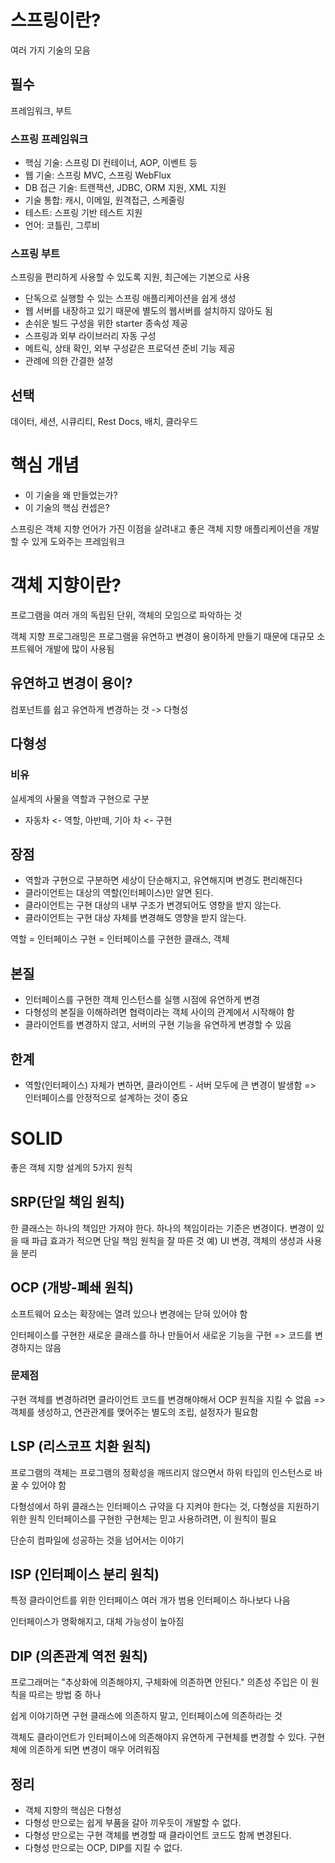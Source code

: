 # 스프링이란?

여러 가지 기술의 모음

## 필수
프레임워크, 부트

### 스프링 프레임워크
- 핵심 기술: 스프링 DI 컨테이너, AOP, 이벤트 등
- 웹 기술: 스프링 MVC, 스프링 WebFlux
- DB 접근 기술: 트랜잭션, JDBC, ORM 지원, XML 지원
- 기술 통합: 캐시, 이메일, 원격접근, 스케줄링
- 테스트: 스프링 기반 테스트 지원
- 언어: 코틀린, 그루비

### 스프링 부트
스프링을 편리하게 사용할 수 있도록 지원, 최근에는 기본으로 사용
- 단독으로 실행할 수 있는 스프링 애플리케이션을 쉽게 생성
- 웹 서버를 내장하고 있기 때문에 별도의 웹서버를 설치하지 않아도 됨
- 손쉬운 빌드 구성을 위한 starter 종속성 제공
- 스프링과 외부 라이브러리 자동 구성
- 메트릭, 상태 확인, 외부 구성같은 프로덕션 준비 기능 제공
- 관례에 의한 간결한 설정

## 선택
데이터, 세션, 시큐리티, Rest Docs, 배치, 클라우드

# 핵심 개념
- 이 기술을 왜 만들었는가?
- 이 기술의 핵심 컨셉은?

스프링은 객체 지향 언어가 가진 이점을 살려내고 좋은 객체 지향 애플리케이션을 개발할 수 있게 도와주는 프레임워크

# 객체 지향이란?
프로그램을 여러 개의 독립된 단위, 객체의 모임으로 파악하는 것

객체 지향 프로그래밍은 프로그램을 유연하고 변경이 용이하게 만들기 때문에 대규모 소프트웨어 개발에 많이 사용됨

## 유연하고 변경이 용이?
컴포넌트를 쉽고 유연하게 변경하는 것 -> 다형성

## 다형성

### 비유
실세계의 사물을 역할과 구현으로 구분
- 자동차 <- 역할, 아반떼, 기아 차 <- 구현

## 장점
- 역할과 구현으로 구분하면 세상이 단순해지고, 유연해지며 변경도 편리해진다
- 클라이언트는 대상의 역할(인터페이스)만 알면 된다.
- 클라이언트는 구현 대상의 내부 구조가 변경되어도 영향을 받지 않는다.
- 클라이언트는 구현 대상 자체를 변경해도 영향을 받지 않는다.

역할 = 인터페이스
구현 = 인터페이스를 구현한 클래스, 객체

## 본질
- 인터페이스를 구현한 객체 인스턴스를 실행 시점에 유연하게 변경
- 다형성의 본질을 이해하려면 협력이라는 객체 사이의 관계에서 시작해야 함
- 클라이언트를 변경하지 않고, 서버의 구현 기능을 유연하게 변경할 수 있음

 ## 한계
 - 역할(인터페이스) 자체가 변하면, 클라이언트 - 서버 모두에 큰 변경이 발생함 => 인터페이스를 안정적으로 설계하는 것이 중요
 
 # SOLID
 좋은 객체 지향 설계의 5가지 원칙
 
 ## SRP(단일 책임 원칙)
 한 클래스는 하나의 책임만 가져야 한다.
 하나의 책임이라는 기준은 변경이다. 변경이 있을 때 파급 효과가 적으면 단일 책임 원칙을 잘 따른 것
 예) UI 변경, 객체의 생성과 사용을 분리
 
 ## OCP (개방-폐쇄 원칙)
 소프트웨어 요소는 확장에는 열려 있으나 변경에는 닫혀 있어야 함
 
 인터페이스를 구현한 새로운 클래스를 하나 만들어서 새로운 기능을 구현
 => 코드를 변경하지는 않음
 
 ### 문제점
 구현 객체를 변경하려면 클라이언트 코드를 변경해야해서 OCP 원칙을 지킬 수 없음
 => 객체를 생성하고, 연관관계를 맺어주는 별도의 조립, 설정자가 필요함
 
 ## LSP (리스코프 치환 원칙)
 프로그램의 객체는 프로그램의 정확성을 깨뜨리지 않으면서 하위 타입의 인스턴스로 바꿀 수 있어야 함
 
 다형성에서 하위 클래스는 인터페이스 규약을 다 지켜야 한다는 것, 다형성을 지원하기 위한 원칙
 인터페이스를 구현한 구현체는 믿고 사용하려면, 이 원칙이 필요
 
 단순히 컴파일에 성공하는 것을 넘어서는 이야기
 
 ## ISP (인터페이스 분리 원칙)
 특정 클라이언트를 위한 인터페이스 여러 개가 범용 인터페이스 하나보다 나음
 
 인터페이스가 명확해지고, 대체 가능성이 높아짐
 
 ## DIP (의존관계 역전 원칙)
 프로그래머는 "추상화에 의존해야지, 구체화에 의존하면 안된다."
 의존성 주입은 이 원칙을 따르는 방법 중 하나
 
 쉽게 이야기하면 구현 클래스에 의존하지 말고, 인터페이스에 의존하라는 것
 
 객체도 클라이언트가 인터페이스에 의존해야지 유연하게 구현체를 변경할 수 있다. 구현체에 의존하게 되면 변경이 매우 어려워짐
 
 ## 정리
 - 객체 지향의 핵심은 다형성
 - 다형성 만으로는 쉽게 부품을 갈아 끼우듯이 개발할 수 없다.
 - 다형성 만으로는 구현 객체를 변경할 때 클라이언트 코드도 함께 변경된다.
 - 다형성 만으로는 OCP, DIP를 지킬 수 없다.

